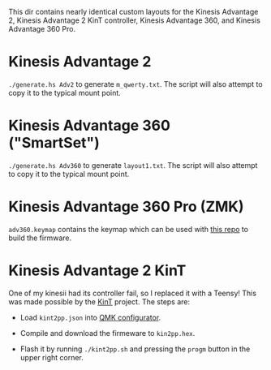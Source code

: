 This dir contains nearly identical custom layouts for the Kinesis
Advantage 2, Kinesis Advantage 2 KinT controller, Kinesis Advantage
360, and Kinesis Advantage 360 Pro.

# Kinesis Advantage 2

`./generate.hs Adv2` to generate `m_qwerty.txt`. The script will also
attempt to copy it to the typical mount point.

# Kinesis Advantage 360 ("SmartSet")

`./generate.hs Adv360` to generate `layout1.txt`. The script will also
attempt to copy it to the typical mount point.

# Kinesis Advantage 360 Pro (ZMK)

`adv360.keymap` contains the keymap which can be used with [this
repo](https://github.com/KinesisCorporation/Adv360-Pro-ZMK) to build
the firmware.

# Kinesis Advantage 2 KinT

One of my kinesii had its controller fail, so I replaced it with a
Teensy! This was made possible by the
[KinT](https://github.com/kinx-project/kint)
project. The steps are:

* Load `kint2pp.json` into [QMK configurator](https://config.qmk.fm/).

* Compile and download the firmeware to `kin2pp.hex`.

* Flash it by running `./kint2pp.sh` and pressing the `progm` button
  in the upper right corner.
